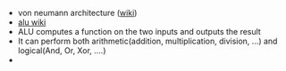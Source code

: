 - von neumann architecture ([wiki](https://en.wikipedia.org/wiki/Von_Neumann_architecture))
- [alu wiki](https://en.wikipedia.org/wiki/Arithmetic_logic_unit) 
- ALU computes a function on the two inputs and outputs the result
- It can perform both arithmetic(addition, multiplication, division, ...) and logical(And, Or, Xor, ....)
- 